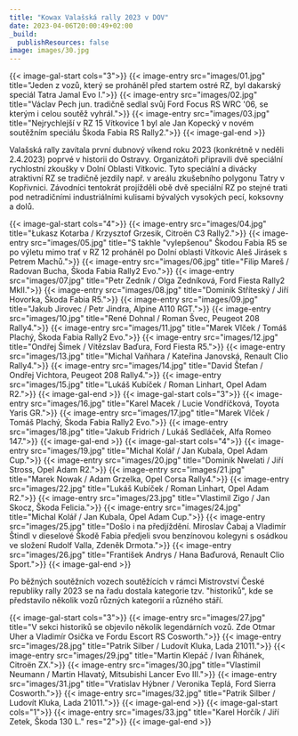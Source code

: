 ```yaml
---
title: "Kowax Valašská rally 2023 v DOV"
date: 2023-04-06T20:00:49+02:00
_build:
  publishResources: false
image: images/30.jpg
---
```


{{< image-gal-start cols="3">}}
{{< image-entry src="images/01.jpg" title="Jeden z vozů, který se proháněl před startem ostré RZ, byl dakarský speciál Tatra Jamal Evo I.">}}
{{< image-entry src="images/02.jpg" title="Václav Pech jun. tradičně sedlal svůj Ford Focus RS WRC '06, se kterým i celou soutěž vyhrál.">}}
{{< image-entry src="images/03.jpg" title="Nejrychlejší v RZ 15 Vítkovice 1 byl ale Jan Kopecký v novém soutěžním speciálu Škoda Fabia RS Rally2.">}}
{{< image-gal-end >}}

Valašská rally zavítala první dubnový víkend roku 2023 (konkrétně v neděli 2.4.2023) poprvé v historii do Ostravy. Organizátoři připravili dvě speciální rychlostní zkoušky v Dolní Oblasti Vítkovic. Tyto speciální a divácky atraktivní RZ se tradičně jezdily např. v areálu zkušebního polygonu Tatry v Kopřivnici. Závodníci tentokrát projížděli obě dvě speciální RZ po stejné trati pod netradičními industriálními kulisami bývalých vysokých pecí, koksovny a dolů.

{{< image-gal-start cols="4">}}
{{< image-entry src="images/04.jpg" title="Łukasz Kotarba / Krzysztof Grzesik, Citroën C3 Rally2.">}}
{{< image-entry src="images/05.jpg" title="S takhle \"vylepšenou\" Škodou Fabia R5 se po výletu mimo trať v RZ 12 proháněl po Dolní oblasti Vítkovic Aleš Jirásek s Petrem Machů.">}}
{{< image-entry src="images/06.jpg" title="Filip Mareš / Radovan Bucha, Škoda Fabia Rally2 Evo.">}}
{{< image-entry src="images/07.jpg" title="Petr Zedník / Olga Zedníková, Ford Fiesta Rally2 MkII.">}}
{{< image-entry src="images/08.jpg" title="Dominik Stříteský / Jiří Hovorka, Škoda Fabia R5.">}}
{{< image-entry src="images/09.jpg" title="Jakub Jirovec / Petr Jindra, Alpine A110 RGT.">}}
{{< image-entry src="images/10.jpg" title="René Dohnal / Roman Švec, Peugeot 208 Rally4.">}}
{{< image-entry src="images/11.jpg" title="Marek Vlček / Tomáš Plachý, Škoda Fabia Rally2 Evo.">}}
{{< image-entry src="images/12.jpg" title="Ondřej Šimek / Vítězslav Baďura, Ford Fiesta R5.">}}
{{< image-entry src="images/13.jpg" title="Michal Vaňhara / Kateřina Janovská, Renault Clio Rally4.">}}
{{< image-entry src="images/14.jpg" title="David Štefan / Ondřej Vichtora, Peugeot 208 Rally4.">}}
{{< image-entry src="images/15.jpg" title="Lukáš Kubíček / Roman Linhart, Opel Adam R2.">}}
{{< image-gal-end >}}
{{< image-gal-start cols="3">}}
{{< image-entry src="images/16.jpg" title="Karel Macek / Lucie Vondříčková, Toyota Yaris GR.">}}
{{< image-entry src="images/17.jpg" title="Marek Vlček / Tomáš Plachý, Škoda Fabia Rally2 Evo.">}}
{{< image-entry src="images/18.jpg" title="Jakub Fridrich / Lukáš Sedláček, Alfa Romeo 147.">}}
{{< image-gal-end >}}
{{< image-gal-start cols="4">}}
{{< image-entry src="images/19.jpg" title="Michal Kolář / Jan Kubala, Opel Adam Cup.">}}
{{< image-entry src="images/20.jpg" title="Dominik Nwelati / Jiří Stross, Opel Adam R2.">}}
{{< image-entry src="images/21.jpg" title="Marek Nowak / Adam Grzelka, Opel Corsa Rally4.">}}
{{< image-entry src="images/22.jpg" title="Lukáš Kubíček / Roman Linhart, Opel Adam R2.">}}
{{< image-entry src="images/23.jpg" title="Vlastimil Zigo / Jan Skocz, Škoda Felicia.">}}
{{< image-entry src="images/24.jpg" title="Michal Kolář / Jan Kubala, Opel Adam Cup.">}}
{{< image-entry src="images/25.jpg" title="Došlo i na předjíždění. Miroslav Čabaj a Vladimír Štindl v dieselové Škodě Fabia předjeli svou benzínovou kolegyni s osádkou ve složení Rudolf Valla, Zdeněk Drmota.">}}
{{< image-entry src="images/26.jpg" title="František Andrys / Hana Baďurová, Renault Clio Sport.">}}
{{< image-gal-end >}}

Po běžných soutěžních vozech soutěžících v rámci Mistrovství České republiky rally 2023 se na řadu dostala kategorie tzv. "historiků", kde se představilo několik vozů různých kategorií a různého stáří.

{{< image-gal-start cols="3">}}
{{< image-entry src="images/27.jpg" title="V sekci historiků se objevilo několik legendárních vozů. Zde Otmar Uher a Vladimír Osička ve Fordu Escort RS Cosworth.">}}
{{< image-entry src="images/28.jpg" title="Patrik Silber / Ludovít Kluka, Lada 21011.">}}
{{< image-entry src="images/29.jpg" title="Martin Klepáč / Ivan Říhánek, Citroën ZX.">}}
{{< image-entry src="images/30.jpg" title="Vlastimil Neumann / Martin Hlavatý, Mitsubishi Lancer Evo III.">}}
{{< image-entry src="images/31.jpg" title="Vratislav Hýbner / Veronika Teplá, Ford Sierra Cosworth.">}}
{{< image-entry src="images/32.jpg" title="Patrik Silber / Ludovít Kluka, Lada 21011.">}}
{{< image-gal-end >}}
{{< image-gal-start cols="1">}}
{{< image-entry src="images/33.jpg" title="Karel Horčík / Jiří Zetek, Škoda 130 L." res="2">}}
{{< image-gal-end >}}